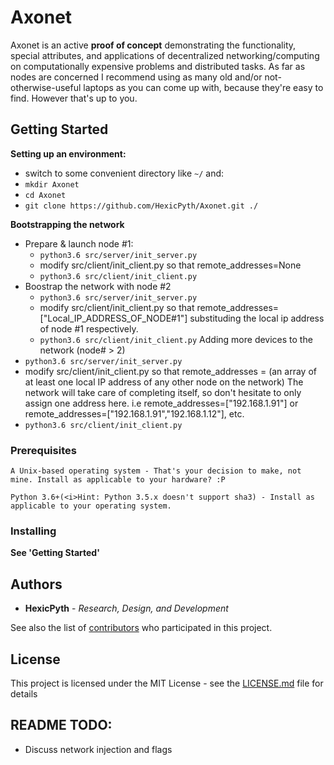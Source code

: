 # Axonet

Axonet is an active <b>proof of concept</b> demonstrating the functionality, special attributes, and applications of decentralized networking/computing on computationally expensive problems and distributed tasks. 
As far as nodes are concerned I recommend using as many old and/or not-otherwise-useful laptops as you can come up with, because they're easy to find. However that's up to you.

## Getting Started

  <b>Setting up an environment:</b> 
  - switch to some convenient directory like `~/` and:
  - `mkdir Axonet`
  - `cd Axonet`
  - `git clone https://github.com/HexicPyth/Axonet.git ./`
  
  <b>Bootstrapping the network</b>
  - Prepare & launch node #1: 
    - `python3.6 src/server/init_server.py`
    - modify src/client/init_client.py so that remote_addresses=None
    - `python3.6 src/client/init_client.py`
  - Boostrap the network with node #2
    - `python3.6 src/server/init_server.py`
    - modify src/client/init_client.py so that remote_addresses=["Local_IP_ADDRESS_OF_NODE#1"] substituding the local ip address of node #1 respectively.
    - `python3.6 src/client/init_client.py`
  Adding more devices to the network (node# > 2)
  - `python3.6 src/server/init_server.py`
  - modify src/client/init_client.py so that remote_addresses = (an array of at least one local IP address of any other node on the network) The network will take care of completing itself, so don't hesitate to only assign one address here.
  i.e remote_addresses=["192.168.1.91"] or remote_addresses=["192.168.1.91","192.168.1.12"], etc.
  - `python3.6 src/client/init_client.py`
  
      

### Prerequisites

```
A Unix-based operating system - That's your decision to make, not mine. Install as applicable to your hardware? :P

Python 3.6+(<i>Hint: Python 3.5.x doesn't support sha3) - Install as applicable to your operating system.
```

### Installing

<b> See 'Getting Started' </b>

## Authors

* **HexicPyth** - *Research, Design, and Development*

See also the list of [contributors](https://github.com/hexicpyth/Axonet/contributors) who participated in this project.

## License

This project is licensed under the MIT License - see the [LICENSE.md](LICENSE.md) file for details

## README TODO:
- Discuss network injection and flags
